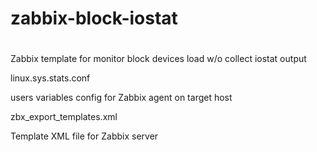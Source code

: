 # zabbix-block-iostat
#
Zabbix template for monitor block devices load w/o collect iostat output

linux.sys.stats.conf

users variables config for Zabbix agent on target host


zbx_export_templates.xml

Template XML file for Zabbix server
 

